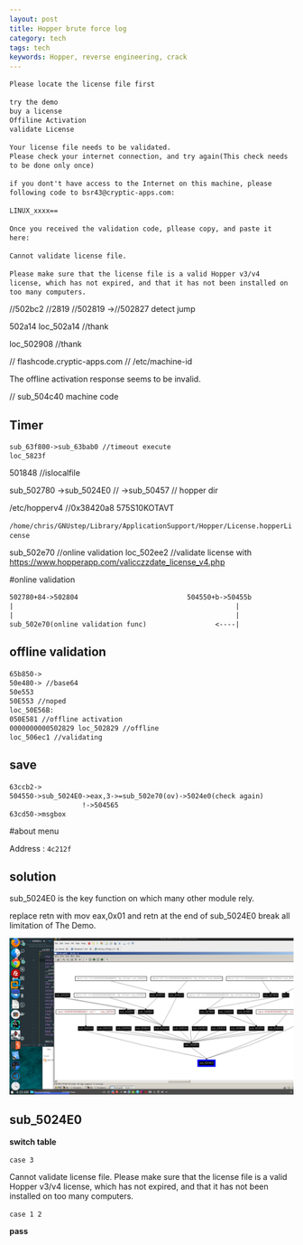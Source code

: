 ```yaml
---
layout: post
title: Hopper brute force log
category: tech
tags: tech
keywords: Hopper, reverse engineering, crack
---
```




```
Please locate the license file first

try the demo
buy a license
Offiline Activation
validate License

Your license file needs to be validated.
Please check your internet connection, and try again(This check needs to be done only once)

if you dont't have access to the Internet on this machine, please following code to bsr43@cryptic-apps.com:

LINUX_xxxx==

Once you received the validation code, pllease copy, and paste it here:

Cannot validate license file.

Please make sure that the license file is a valid Hopper v3/v4 license, which has not expired, and that it has not been installed on too many computers.
```

//502bc2 //2819
//502819
->//502827 detect jump

502a14 loc_502a14 //thank

loc_502908 //thank

// flashcode.cryptic-apps.com
// /etc/machine-id

The offline activation response seems to be invalid.

// sub_504c40 machine code

## Timer
```
sub_63f800->sub_63bab0 //timeout execute
loc_5823f
```



501848 //islocalfile

sub_502780
->sub_5024E0 //
->sub_50457 // hopper dir

/etc/hopperv4 //0x38420a8
575S10KOTAVT

`/home/chris/GNUstep/Library/ApplicationSupport/Hopper/License.hopperLicense`

sub_502e70 //online validation
loc_502ee2 //validate license with https://www.hopperapp.com/valicczzdate_license_v4.php

#online validation

```
502780+84->502804                           504550+b->50455b
|                                                       |
|                                                       |
sub_502e70(online validation func)                 <----|
```

## offline validation

```
65b850->
50e480-> //base64
50e553
50E553 //noped
loc_50E56B:
050E581 //offline activation
0000000000502829 loc_502829 //offline
loc_506ec1 //validating
```

## save

```
63ccb2->
504550->sub_5024E0->eax,3->=sub_502e70(ov)->5024e0(check again)
                  !->504565
63cd50->msgbox
```

#about menu

Address : `4c212f`

## solution

sub_5024E0 is the key function on which many other module rely.

replace retn with mov eax,0x01 and retn at the end of sub_5024E0 break all limitation of The Demo. 

![Hopper validation Ref](/assets/images/201907/DeepinScreenshot_plasmashell_20190722041923.png)

## sub_5024E0

**switch table**

`case 3`
>
Cannot validate license file.
Please make sure that the license file is a valid Hopper v3/v4 license, which has not expired, and that it has not been installed on too many computers.

`case 1 2`

**pass**